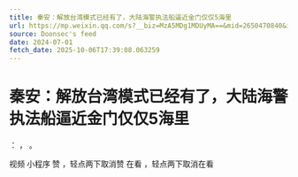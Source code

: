 ```yaml
---
title: 秦安：解放台湾模式已经有了，大陆海警执法船逼近金门仅仅5海里
url: https://mp.weixin.qq.com/s?__biz=MzA5MDg1MDUyMA==&mid=2650470840&idx=1&sn=da6ad8695f407673c7a5ddf0f6fbe0a9
source: Doonsec's feed
date: 2024-07-01
fetch_date: 2025-10-06T17:39:08.063259
---
```


# 秦安：解放台湾模式已经有了，大陆海警执法船逼近金门仅仅5海里

：
，
。

视频
小程序
赞
，轻点两下取消赞
在看
，轻点两下取消在看